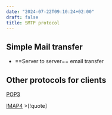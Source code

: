 ```yaml
---
date: "2024-07-22T09:10:24+02:00"
draft: false
title: SMTP protocol
---
```


## Simple Mail transfer

-   ==Server to server== email transfer

## Other protocols for clients

[POP3](/Notes/posts/protocols/POP3)

[IMAP4](/Notes/posts/protocols/IMAP4) \>\[!quote\]
